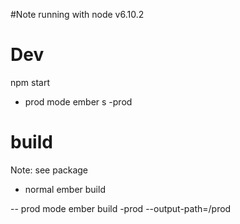 #Note
running with node v6.10.2

# Dev
npm start
- prod mode
ember s -prod

# build
Note: see package

- normal
ember build

-- prod mode
ember build -prod --output-path=/prod
